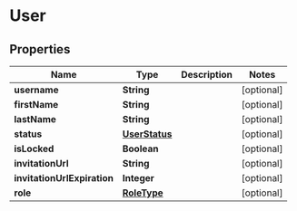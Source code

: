 
# User

## Properties
Name | Type | Description | Notes
------------ | ------------- | ------------- | -------------
**username** | **String** |  |  [optional]
**firstName** | **String** |  |  [optional]
**lastName** | **String** |  |  [optional]
**status** | [**UserStatus**](UserStatus.md) |  |  [optional]
**isLocked** | **Boolean** |  |  [optional]
**invitationUrl** | **String** |  |  [optional]
**invitationUrlExpiration** | **Integer** |  |  [optional]
**role** | [**RoleType**](RoleType.md) |  |  [optional]



